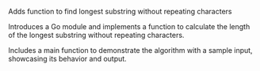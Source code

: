Adds function to find longest substring without repeating characters

Introduces a Go module and implements a function to calculate the length of the longest substring without repeating characters. 

Includes a main function to demonstrate the algorithm with a sample input, showcasing its behavior and output. 
